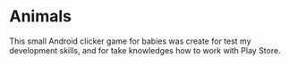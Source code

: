 # Animals
This small Android clicker game for babies was create for test my development skills, and for take knowledges how to work with Play Store.
